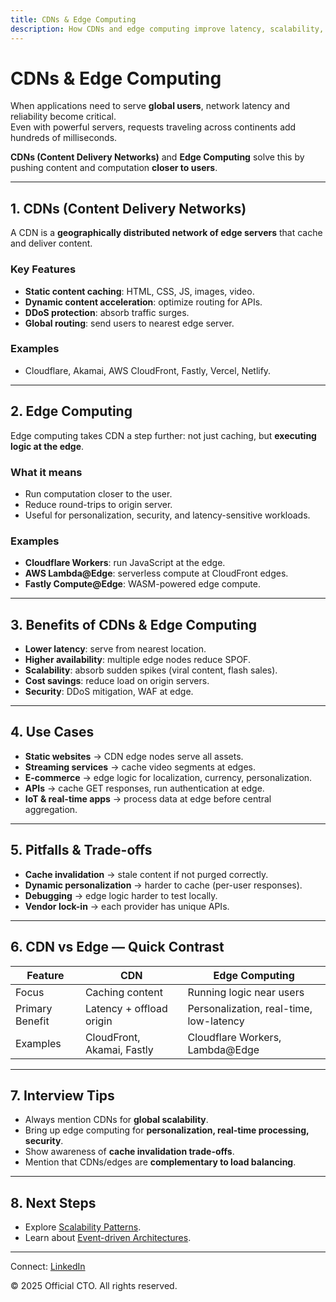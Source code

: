 ```yaml
---
title: CDNs & Edge Computing
description: How CDNs and edge computing improve latency, scalability, and availability in distributed systems for global applications.
---
```


# CDNs & Edge Computing

When applications need to serve **global users**, network latency and reliability become critical.  
Even with powerful servers, requests traveling across continents add hundreds of milliseconds.  

**CDNs (Content Delivery Networks)** and **Edge Computing** solve this by pushing content and computation **closer to users**.

---

## 1. CDNs (Content Delivery Networks)

A CDN is a **geographically distributed network of edge servers** that cache and deliver content.

### Key Features
- **Static content caching**: HTML, CSS, JS, images, video.  
- **Dynamic content acceleration**: optimize routing for APIs.  
- **DDoS protection**: absorb traffic surges.  
- **Global routing**: send users to nearest edge server.  

### Examples
- Cloudflare, Akamai, AWS CloudFront, Fastly, Vercel, Netlify.

---

## 2. Edge Computing

Edge computing takes CDN a step further: not just caching, but **executing logic at the edge**.

### What it means
- Run computation closer to the user.  
- Reduce round-trips to origin server.  
- Useful for personalization, security, and latency-sensitive workloads.

### Examples
- **Cloudflare Workers**: run JavaScript at the edge.  
- **AWS Lambda@Edge**: serverless compute at CloudFront edges.  
- **Fastly Compute@Edge**: WASM-powered edge compute.  

---

## 3. Benefits of CDNs & Edge Computing

- **Lower latency**: serve from nearest location.  
- **Higher availability**: multiple edge nodes reduce SPOF.  
- **Scalability**: absorb sudden spikes (viral content, flash sales).  
- **Cost savings**: reduce load on origin servers.  
- **Security**: DDoS mitigation, WAF at edge.  

---

## 4. Use Cases

- **Static websites** → CDN edge nodes serve all assets.  
- **Streaming services** → cache video segments at edges.  
- **E-commerce** → edge logic for localization, currency, personalization.  
- **APIs** → cache GET responses, run authentication at edge.  
- **IoT & real-time apps** → process data at edge before central aggregation.  

---

## 5. Pitfalls & Trade-offs

- **Cache invalidation** → stale content if not purged correctly.  
- **Dynamic personalization** → harder to cache (per-user responses).  
- **Debugging** → edge logic harder to test locally.  
- **Vendor lock-in** → each provider has unique APIs.  

---

## 6. CDN vs Edge — Quick Contrast

| Feature           | CDN                           | Edge Computing                  |
|-------------------|-------------------------------|----------------------------------|
| Focus             | Caching content               | Running logic near users        |
| Primary Benefit   | Latency + offload origin      | Personalization, real-time, low-latency |
| Examples          | CloudFront, Akamai, Fastly    | Cloudflare Workers, Lambda@Edge |

---

## 7. Interview Tips

- Always mention CDNs for **global scalability**.  
- Bring up edge computing for **personalization, real-time processing, security**.  
- Show awareness of **cache invalidation trade-offs**.  
- Mention that CDNs/edges are **complementary to load balancing**.  

---

## 8. Next Steps

- Explore [Scalability Patterns](/interview-section/hld/scalability/scaling.md).  
- Learn about [Event-driven Architectures](/interview-section/hld/scalability/event-driven.md).  

---

<footer>
  <p>Connect: <a href="https://www.linkedin.com/in/ravi-shankar-a725b0225/">LinkedIn</a></p>
  <p>&copy; 2025 Official CTO. All rights reserved.</p>
</footer>
